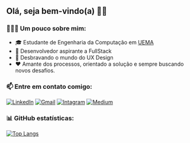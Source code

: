 ## Olá, seja bem-vindo(a) 👋🏼
### 👨🏻‍💻 Um pouco sobre mim: 
- 🎓 Estudante de Engenharia da Computação em <a href="https://www.uema.br">UEMA</a>
- 🚀 Desenvolvedor aspirante a FullStack
- 🚀 Desbravando o mundo do UX Design
- ❤ Amante dos processos, orientado a solução e sempre buscando novos desafios.

### 📫 Entre em contato comigo:
  <a href="https://www.linkedin.com/in/kemberllyrochasilva/"> <img src="https://img.shields.io/badge/LinkedIn-%230A66C2?style=for-the-badge&logo=linkedin&logoColor=white" alt="LinkedIn"></a> 
  <a href="mailto:kemberllyrochasilva@gmail.com"> <img src="https://img.shields.io/badge/Gmail-%23C5221E?style=for-the-badge&logo=gmail&logoColor=white" alt="Gmail"></a> 
  <a href="https://www.instagram.com/kemberllysilva_/"> <img src="https://img.shields.io/badge/instagram-%23FE2973.svg?&style=for-the-badge&logo=instagram&logoColor=white" alt="Intagram"></a>
  <a href="https://kemberllysilva.medium.com"> <img src="https://img.shields.io/badge/medium-%23000000.svg?&style=for-the-badge&logo=medium&logoColor=white" alt="Medium"></a>
  
### 📊 GitHub estatísticas:
[![Top Langs](https://github-readme-stats.vercel.app/api/top-langs/?username=KemberllyKib3&layout=compact&hide_border=true&theme=dark&bg_color=0D1117)](https://github.com/KemberllyKib3/github-readme-stats)<br>
<!--[![Estatísticas](https://github-readme-stats.vercel.app/api?username=KemberllyKib3&include_all_commits=true&hide=issues&count_private=true&show_icons=true&hide_border=true&theme=radical)](https://github.com/KemberllyKib3/github-readme-stats)


<!--
**KemberllyKib3/whoami** is a ✨ _special_ ✨ repository because its `README.md` (this file) appears on your GitHub profile.
